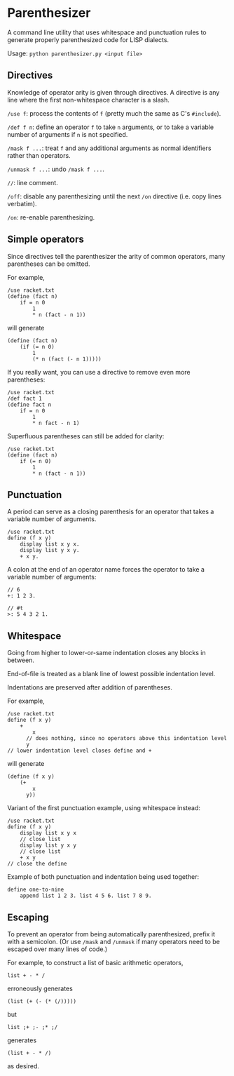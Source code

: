 # Parenthesizer

A command line utility that uses whitespace and punctuation rules to generate properly parenthesized code for LISP dialects.

Usage: `python parenthesizer.py <input file>`

## Directives

Knowledge of operator arity is given through directives. A directive is any line where the first non-whitespace character is a slash.

`/use f`: process the contents of `f` (pretty much the same as C's `#include`).

`/def f n`: define an operator `f` to take `n` arguments, or to take a variable number of arguments if `n` is not specified.

`/mask f ...`: treat `f` and any additional arguments as normal identifiers rather than operators.

`/unmask f ...`: undo `/mask f ...`.

`//`: line comment.

`/off`: disable any parenthesizing until the next `/on` directive (i.e. copy lines verbatim).

`/on`: re-enable parenthesizing.

## Simple operators

Since directives tell the parenthesizer the arity of common operators, many parentheses can be omitted.

For example,
```racket
/use racket.txt
(define (fact n)
    if = n 0
        1
        * n (fact - n 1))
```
will generate
```racket
(define (fact n)
    (if (= n 0)
        1
        (* n (fact (- n 1)))))
```

If you really want, you can use a directive to remove even more parentheses:
```racket
/use racket.txt
/def fact 1
(define fact n
    if = n 0
        1
        * n fact - n 1)
```

Superfluous parentheses can still be added for clarity:
```racket
/use racket.txt
(define (fact n)
    if (= n 0)
        1
        * n (fact - n 1))
```

## Punctuation

A period can serve as a closing parenthesis for an operator that takes a variable number of arguments.

```racket
/use racket.txt
define (f x y) 
    display list x y x.
    display list y x y.
    + x y.
```

A colon at the end of an operator name forces the operator to take a variable number of arguments:
```
// 6
+: 1 2 3.

// #t
>: 5 4 3 2 1.
```

## Whitespace

Going from higher to lower-or-same indentation closes any blocks in between.

End-of-file is treated as a blank line of lowest possible indentation level.

Indentations are preserved after addition of parentheses.

For example,
```racket
/use racket.txt
define (f x y)
    +
        x
      // does nothing, since no operators above this indentation level
      y
// lower indentation level closes define and + 
```
will generate
```racket
(define (f x y)
    (+
        x
      y))
```

Variant of the first punctuation example, using whitespace instead:
```racket
/use racket.txt
define (f x y)
    display list x y x
    // close list
    display list y x y
    // close list
    + x y
// close the define
```

Example of both punctuation and indentation being used together:
```racket
define one-to-nine
    append list 1 2 3. list 4 5 6. list 7 8 9.
```

## Escaping

To prevent an operator from being automatically parenthesized, prefix it with a semicolon. (Or use `/mask` and `/unmask` if many operators need to be escaped over many lines of code.)

For example, to construct a list of basic arithmetic operators,
```racket
list + - * /
```
erroneously generates
```racket
(list (+ (- (* (/)))))
```
but

```racket
list ;+ ;- ;* ;/
```
generates
```racket
(list + - * /)
```
as desired.
